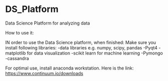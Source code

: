 # DS_Platform
Data Science Platform for analyzing data

How to use it:

IN order to use the Data Science platform, when finished:
Make sure you install following libraries:
-data libraries e.g. numpy, scipy, pandas
-Pyqt4
-matplotlib for data visualization
-scikit learn for machine learning
-Pymongo
-cassandra

For optimal use, install anaconda workstation. Here is the link: https://www.continuum.io/downloads
